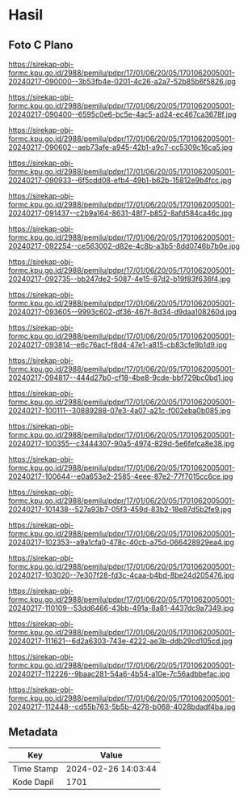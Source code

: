 # Hasil

## Foto C Plano

https://sirekap-obj-formc.kpu.go.id/2988/pemilu/pdpr/17/01/06/20/05/1701062005001-20240217-090000--3b53fb4e-0201-4c26-a2a7-52b85b6f5826.jpg

https://sirekap-obj-formc.kpu.go.id/2988/pemilu/pdpr/17/01/06/20/05/1701062005001-20240217-090400--6595c0e6-bc5e-4ac5-ad24-ec467ca3678f.jpg

https://sirekap-obj-formc.kpu.go.id/2988/pemilu/pdpr/17/01/06/20/05/1701062005001-20240217-090602--aeb73afe-a945-42b1-a9c7-cc5309c16ca5.jpg

https://sirekap-obj-formc.kpu.go.id/2988/pemilu/pdpr/17/01/06/20/05/1701062005001-20240217-090933--6f5cdd08-efb4-49b1-b62b-15812e9b4fcc.jpg

https://sirekap-obj-formc.kpu.go.id/2988/pemilu/pdpr/17/01/06/20/05/1701062005001-20240217-091437--c2b9a164-8631-48f7-b852-8afd584ca46c.jpg

https://sirekap-obj-formc.kpu.go.id/2988/pemilu/pdpr/17/01/06/20/05/1701062005001-20240217-092254--ce563002-d82e-4c8b-a3b5-8dd0746b7b0e.jpg

https://sirekap-obj-formc.kpu.go.id/2988/pemilu/pdpr/17/01/06/20/05/1701062005001-20240217-092735--bb247de2-5087-4e15-87d2-b19f83f636f4.jpg

https://sirekap-obj-formc.kpu.go.id/2988/pemilu/pdpr/17/01/06/20/05/1701062005001-20240217-093605--9993c602-df36-467f-8d34-d9daa108260d.jpg

https://sirekap-obj-formc.kpu.go.id/2988/pemilu/pdpr/17/01/06/20/05/1701062005001-20240217-093814--e6c76acf-f8d4-47e1-a815-cb83cfe9b1d9.jpg

https://sirekap-obj-formc.kpu.go.id/2988/pemilu/pdpr/17/01/06/20/05/1701062005001-20240217-094817--444d27b0-cf18-4be8-9cde-bbf729bc0bd1.jpg

https://sirekap-obj-formc.kpu.go.id/2988/pemilu/pdpr/17/01/06/20/05/1701062005001-20240217-100111--30889288-07e3-4a07-a21c-f002eba0b085.jpg

https://sirekap-obj-formc.kpu.go.id/2988/pemilu/pdpr/17/01/06/20/05/1701062005001-20240217-100355--c3444307-90a5-4974-829d-5e6fefca8e38.jpg

https://sirekap-obj-formc.kpu.go.id/2988/pemilu/pdpr/17/01/06/20/05/1701062005001-20240217-100644--e0a653e2-2585-4eee-87e2-77f7015cc6ce.jpg

https://sirekap-obj-formc.kpu.go.id/2988/pemilu/pdpr/17/01/06/20/05/1701062005001-20240217-101438--527a93b7-05f3-459d-83b2-18e87d5b2fe9.jpg

https://sirekap-obj-formc.kpu.go.id/2988/pemilu/pdpr/17/01/06/20/05/1701062005001-20240217-102353--a9a1cfa0-478c-40cb-a75d-066428929ea4.jpg

https://sirekap-obj-formc.kpu.go.id/2988/pemilu/pdpr/17/01/06/20/05/1701062005001-20240217-103020--7e307f28-fd3c-4caa-b4bd-8be24d205476.jpg

https://sirekap-obj-formc.kpu.go.id/2988/pemilu/pdpr/17/01/06/20/05/1701062005001-20240217-110109--53dd6466-43bb-491a-8a81-4437dc9a7349.jpg

https://sirekap-obj-formc.kpu.go.id/2988/pemilu/pdpr/17/01/06/20/05/1701062005001-20240217-111621--6d2a6303-743e-4222-ae3b-ddb29cd105cd.jpg

https://sirekap-obj-formc.kpu.go.id/2988/pemilu/pdpr/17/01/06/20/05/1701062005001-20240217-112226--9baac281-54a6-4b54-a10e-7c56adbbefac.jpg

https://sirekap-obj-formc.kpu.go.id/2988/pemilu/pdpr/17/01/06/20/05/1701062005001-20240217-112448--cd55b763-5b5b-4278-b068-4028bdadf4ba.jpg


## Metadata

| Key        | Value               |
| ---------- | ------------------- |
| Time Stamp | 2024-02-26 14:03:44 |
| Kode Dapil | 1701                |




